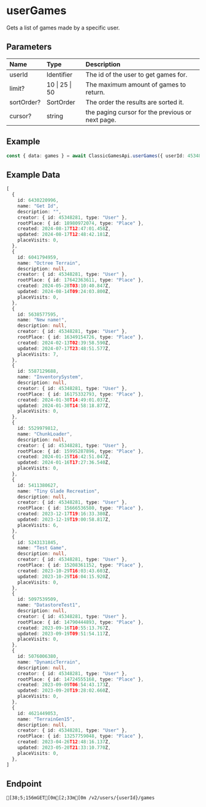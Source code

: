
# userGames
Gets a list of games made by a specific user.


## Parameters
| Name       | Type           | Description                                      |
| :--------- | :------------- | :----------------------------------------------- |
| userId     | Identifier     | The id of the user to get games for.             |
| limit?     | 10 \| 25 \| 50 | The maximum amount of games to return.           |
| sortOrder? | SortOrder      | The order the results are sorted it.             |
| cursor?    | string         | the paging cursor for the previous or next page. |



## Example
```ts copy showLineNumbers
const { data: games } = await ClassicGamesApi.userGames({ userId: 45348281 }); 
```


## Example Data
```ts copy showLineNumbers
[
  {
    id: 6430220996,
    name: "Get Id",
    description: "",
    creator: { id: 45348281, type: "User" },
    rootPlace: { id: 18980972074, type: "Place" },
    created: 2024-08-17T12:47:01.458Z,
    updated: 2024-08-17T12:48:42.181Z,
    placeVisits: 0,
  },
  {
    id: 6041794959,
    name: "Octree Terrain",
    description: null,
    creator: { id: 45348281, type: "User" },
    rootPlace: { id: 17642363611, type: "Place" },
    created: 2024-05-28T03:10:40.847Z,
    updated: 2024-08-14T09:24:03.800Z,
    placeVisits: 0,
  },
  {
    id: 5638577595,
    name: "New name!",
    description: null,
    creator: { id: 45348281, type: "User" },
    rootPlace: { id: 16349154726, type: "Place" },
    created: 2024-02-13T02:39:58.590Z,
    updated: 2024-07-17T23:48:51.577Z,
    placeVisits: 7,
  },
  {
    id: 5587129688,
    name: "InventorySystem",
    description: null,
    creator: { id: 45348281, type: "User" },
    rootPlace: { id: 16175332793, type: "Place" },
    created: 2024-01-30T14:49:01.037Z,
    updated: 2024-01-30T14:58:18.877Z,
    placeVisits: 0,
  },
  {
    id: 5529979812,
    name: "ChunkLoader",
    description: null,
    creator: { id: 45348281, type: "User" },
    rootPlace: { id: 15995287896, type: "Place" },
    created: 2024-01-15T16:42:51.047Z,
    updated: 2024-01-16T17:27:36.540Z,
    placeVisits: 0,
  },
  {
    id: 5411380627,
    name: "Tiny Glade Recreation",
    description: null,
    creator: { id: 45348281, type: "User" },
    rootPlace: { id: 15666536580, type: "Place" },
    created: 2023-12-17T19:16:33.380Z,
    updated: 2023-12-19T19:00:58.817Z,
    placeVisits: 6,
  },
  {
    id: 5243131845,
    name: "Test Game",
    description: null,
    creator: { id: 45348281, type: "User" },
    rootPlace: { id: 15208361152, type: "Place" },
    created: 2023-10-29T16:03:43.603Z,
    updated: 2023-10-29T16:04:15.920Z,
    placeVisits: 0,
  },
  {
    id: 5097539509,
    name: "DatastoreTest1",
    description: null,
    creator: { id: 45348281, type: "User" },
    rootPlace: { id: 14790444893, type: "Place" },
    created: 2023-09-16T10:55:13.767Z,
    updated: 2023-09-19T09:51:54.117Z,
    placeVisits: 0,
  },
  {
    id: 5076006380,
    name: "DynamicTerrain",
    description: null,
    creator: { id: 45348281, type: "User" },
    rootPlace: { id: 14724555168, type: "Place" },
    created: 2023-09-09T06:54:43.173Z,
    updated: 2023-09-20T19:28:02.660Z,
    placeVisits: 0,
  },
  {
    id: 4621449053,
    name: "TerrainGen15",
    description: null,
    creator: { id: 45348281, type: "User" },
    rootPlace: { id: 13257759048, type: "Place" },
    created: 2023-04-26T12:48:16.137Z,
    updated: 2023-05-20T21:33:10.770Z,
    placeVisits: 0,
  },
] 
```


## Endpoint
```ansi
[38;5;156mGET[0m[2;33m[0m /v2/users/{userId}/games
```
  